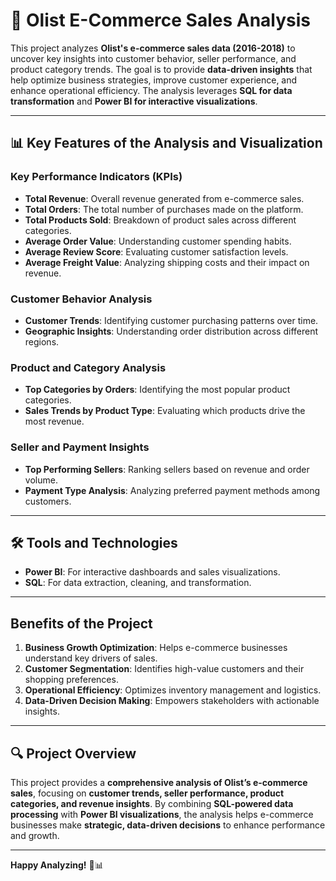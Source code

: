 # 🛒 Olist E-Commerce Sales Analysis  

This project analyzes **Olist's e-commerce sales data (2016-2018)** to uncover key insights into customer behavior, seller performance, and product category trends. The goal is to provide **data-driven insights** that help optimize business strategies, improve customer experience, and enhance operational efficiency. The analysis leverages **SQL for data transformation** and **Power BI for interactive visualizations**.  

---

## 📊 Key Features of the Analysis and Visualization  

### **Key Performance Indicators (KPIs)**  
- **Total Revenue**: Overall revenue generated from e-commerce sales.  
- **Total Orders**: The total number of purchases made on the platform.  
- **Total Products Sold**: Breakdown of product sales across different categories.  
- **Average Order Value**: Understanding customer spending habits.  
- **Average Review Score**: Evaluating customer satisfaction levels.  
- **Average Freight Value**: Analyzing shipping costs and their impact on revenue.  

### **Customer Behavior Analysis**  
- **Customer Trends**: Identifying customer purchasing patterns over time.  
- **Geographic Insights**: Understanding order distribution across different regions.  

### **Product and Category Analysis**  
- **Top Categories by Orders**: Identifying the most popular product categories.  
- **Sales Trends by Product Type**: Evaluating which products drive the most revenue.  

### **Seller and Payment Insights**  
- **Top Performing Sellers**: Ranking sellers based on revenue and order volume.  
- **Payment Type Analysis**: Analyzing preferred payment methods among customers.  

---

## 🛠 Tools and Technologies  
- **Power BI**: For interactive dashboards and sales visualizations.  
- **SQL**: For data extraction, cleaning, and transformation.  

---

## Benefits of the Project  
1. **Business Growth Optimization**: Helps e-commerce businesses understand key drivers of sales.  
2. **Customer Segmentation**: Identifies high-value customers and their shopping preferences.  
3. **Operational Efficiency**: Optimizes inventory management and logistics.  
4. **Data-Driven Decision Making**: Empowers stakeholders with actionable insights.  

---

## 🔍 Project Overview  
This project provides a **comprehensive analysis of Olist’s e-commerce sales**, focusing on **customer trends, seller performance, product categories, and revenue insights**. By combining **SQL-powered data processing** with **Power BI visualizations**, the analysis helps e-commerce businesses make **strategic, data-driven decisions** to enhance performance and growth.  

---

**Happy Analyzing!** 🚀📊  


